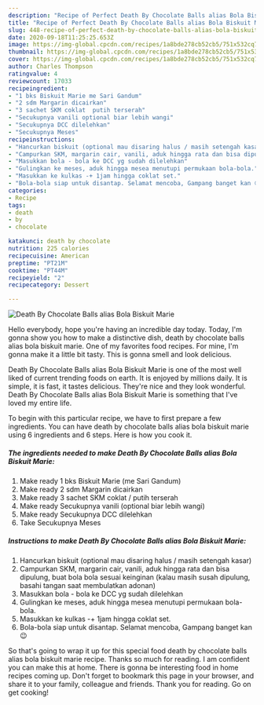 ```yaml
---
description: "Recipe of Perfect Death By Chocolate Balls alias Bola Biskuit Marie"
title: "Recipe of Perfect Death By Chocolate Balls alias Bola Biskuit Marie"
slug: 448-recipe-of-perfect-death-by-chocolate-balls-alias-bola-biskuit-marie
date: 2020-09-18T11:25:25.653Z
image: https://img-global.cpcdn.com/recipes/1a8bde278cb52cb5/751x532cq70/death-by-chocolate-balls-alias-bola-biskuit-marie-foto-resep-utama.jpg
thumbnail: https://img-global.cpcdn.com/recipes/1a8bde278cb52cb5/751x532cq70/death-by-chocolate-balls-alias-bola-biskuit-marie-foto-resep-utama.jpg
cover: https://img-global.cpcdn.com/recipes/1a8bde278cb52cb5/751x532cq70/death-by-chocolate-balls-alias-bola-biskuit-marie-foto-resep-utama.jpg
author: Charles Thompson
ratingvalue: 4
reviewcount: 17033
recipeingredient:
- "1 bks Biskuit Marie me Sari Gandum"
- "2 sdm Margarin dicairkan"
- "3 sachet SKM coklat  putih terserah"
- "Secukupnya vanili optional biar lebih wangi"
- "Secukupnya DCC dilelehkan"
- "Secukupnya Meses"
recipeinstructions:
- "Hancurkan biskuit (optional mau disaring halus / masih setengah kasar)"
- "Campurkan SKM, margarin cair, vanili, aduk hingga rata dan bisa dipulung, buat bola bola sesuai keinginan (kalau masih susah dipulung, basahi tangan saat membulatkan adonan)"
- "Masukkan bola - bola ke DCC yg sudah dilelehkan"
- "Gulingkan ke meses, aduk hingga mesea menutupi permukaan bola-bola."
- "Masukkan ke kulkas -+ 1jam hingga coklat set."
- "Bola-bola siap untuk disantap. Selamat mencoba, Gampang banget kan 😉"
categories:
- Recipe
tags:
- death
- by
- chocolate

katakunci: death by chocolate 
nutrition: 225 calories
recipecuisine: American
preptime: "PT21M"
cooktime: "PT44M"
recipeyield: "2"
recipecategory: Dessert

---
```



![Death By Chocolate Balls alias Bola Biskuit Marie](https://img-global.cpcdn.com/recipes/1a8bde278cb52cb5/751x532cq70/death-by-chocolate-balls-alias-bola-biskuit-marie-foto-resep-utama.jpg)

Hello everybody, hope you're having an incredible day today. Today, I'm gonna show you how to make a distinctive dish, death by chocolate balls alias bola biskuit marie. One of my favorites food recipes. For mine, I'm gonna make it a little bit tasty. This is gonna smell and look delicious.

Death By Chocolate Balls alias Bola Biskuit Marie is one of the most well liked of current trending foods on earth. It is enjoyed by millions daily. It is simple, it is fast, it tastes delicious. They're nice and they look wonderful. Death By Chocolate Balls alias Bola Biskuit Marie is something that I've loved my entire life.




To begin with this particular recipe, we have to first prepare a few ingredients. You can have death by chocolate balls alias bola biskuit marie using 6 ingredients and 6 steps. Here is how you cook it.

<!--inarticleads1-->

##### The ingredients needed to make Death By Chocolate Balls alias Bola Biskuit Marie:

1. Make ready 1 bks Biskuit Marie (me Sari Gandum)
1. Make ready 2 sdm Margarin dicairkan
1. Make ready 3 sachet SKM coklat / putih terserah
1. Make ready Secukupnya vanili (optional biar lebih wangi)
1. Make ready Secukupnya DCC dilelehkan
1. Take Secukupnya Meses




<!--inarticleads2-->

##### Instructions to make Death By Chocolate Balls alias Bola Biskuit Marie:

1. Hancurkan biskuit (optional mau disaring halus / masih setengah kasar)
1. Campurkan SKM, margarin cair, vanili, aduk hingga rata dan bisa dipulung, buat bola bola sesuai keinginan (kalau masih susah dipulung, basahi tangan saat membulatkan adonan)
1. Masukkan bola - bola ke DCC yg sudah dilelehkan
1. Gulingkan ke meses, aduk hingga mesea menutupi permukaan bola-bola.
1. Masukkan ke kulkas -+ 1jam hingga coklat set.
1. Bola-bola siap untuk disantap. Selamat mencoba, Gampang banget kan 😉




So that's going to wrap it up for this special food death by chocolate balls alias bola biskuit marie recipe. Thanks so much for reading. I am confident you can make this at home. There is gonna be interesting food in home recipes coming up. Don't forget to bookmark this page in your browser, and share it to your family, colleague and friends. Thank you for reading. Go on get cooking!
